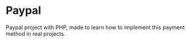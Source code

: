 # Paypal
Paypal project with PHP, made to learn how to implement this payment method in real projects.
